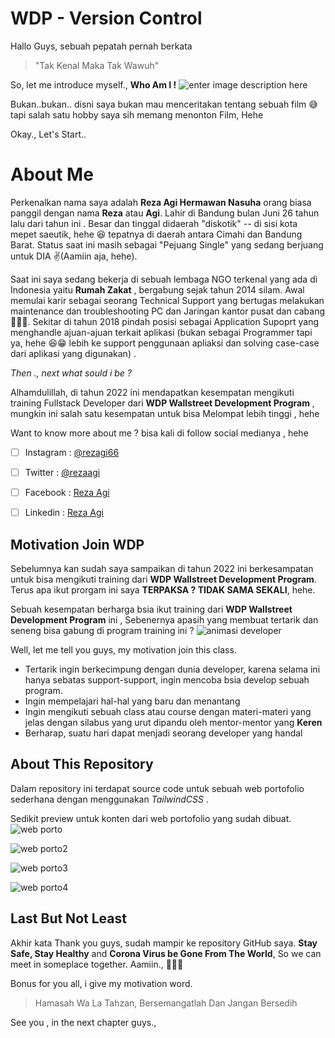 # WDP - Version Control

Hallo Guys, sebuah pepatah pernah berkata 

> "Tak Kenal Maka Tak Wawuh"

So, let me introduce myself., **Who Am I !**
![enter image description here](https://lh3.googleusercontent.com/wZeDndyRW3u-K3WfssSpqkhttu7Ml_jV7Q-WZCjEF3tUR-sMOyfAKjzQ5b6fuCqLA-vnOgValV1QqszoVUhjRHpVn_RUV55zhPiK4ZYHN4z9vMvEqjhDOZ0z0vD4mFr76FTQJOwyXkunsixRBtbHjwCUAlzHgSkub4Zmjb3Wblcp-DLsEau9PXu-6I_ZKWKP4U6ZZ-B0AFR0MSmtibifjABmnzbGWES52tnHuqGNnjQYCKwMDGCDn-RLplK96Au_avE7qTlbR9K5DFxkypTC1FJM0poVS2reixbVW7n094_jB6E2pD5Kgtw0izY-MJcOYu5oQXWmu3Yov0Zb1RihK5BT7sRDlOesgaPMvMMk_M1W1lI5n55-1hKEgDFgxGhdxBExp4aUMvvqtuAveZQOIugDKNvixtA9LKxZFD8CC1KWDPQLR2m8YHNV1Po4tuwCpzQMZMISGmj_dSohzXYl90Sqmiijp5vJkH7aap9tUAoOtbz2x824rR7z5ZUZXhYk1bH3igHgFlX3xETsnAJ3gobIADsjQz1Dx1wmBvmM8QqDLHg_Fd-F7FdpTI80o_Qn-f9sCQxdWTGipglSBJq5MCLRlfFKu-63ZSOdX9jb54FMJAWeCfl1UaXFNBcD6Hs5bfYwUJe5osfuSiwOpzc-JjnyrYaZcPBsgdNTqy32QM5eI-MFgcCjyJQolZA8zyPP226aKDciXTEX-dM04W5VRlk=w591-h443-no?authuser=0)

Bukan..bukan.. disni saya bukan mau menceritakan tentang sebuah film 😅 tapi salah satu hobby saya sih memang menonton Film, Hehe

Okay., Let's Start..

# About Me

Perkenalkan nama saya adalah **Reza Agi Hermawan Nasuha**  orang biasa panggil dengan nama **Reza** atau **Agi**. Lahir di Bandung bulan Juni 26 tahun lalu dari tahun ini .  Besar dan tinggal didaerah "diskotik" -- di sisi kota mepet saeutik, hehe 😆 tepatnya di daerah antara Cimahi dan Bandung Barat.  Status saat ini masih sebagai "Pejuang Single" yang sedang berjuang untuk DIA ✌️(Aamiin aja, hehe).

Saat ini saya sedang bekerja di sebuah lembaga NGO terkenal yang ada di Indonesia yaitu **Rumah Zakat** , bergabung sejak tahun 2014 silam.  Awal memulai karir sebagai seorang Technical Support yang bertugas melakukan maintenance dan troubleshooting PC dan Jaringan  kantor pusat dan cabang 💪🏻🔥. Sekitar di tahun 2018 pindah posisi sebagai Application Supoprt yang menghandle ajuan-ajuan terkait aplikasi (bukan sebagai Programmer tapi ya, hehe 😆😁 lebih ke support penggunaan apliaksi dan solving case-case dari aplikasi yang digunakan) . 

*Then ., next what sould i be ?* 

Alhamdulillah, di tahun 2022 ini mendapatkan kesempatan mengikuti training Fullstack Developer dari **WDP Wallstreet Development Program**  , mungkin ini salah satu kesempatan untuk bisa Melompat lebih tinggi , hehe

Want to know more about me ? bisa kali di follow social medianya , hehe

 - [ ] Instagram 	: [@rezagi66](https://www.instagram.com/rezagi66)
 - [ ] Twitter 		:  [@rezaagi](https://twitter.com/rezaagi)
 - [ ] Facebook  	: [Reza Agi](https://www.facebook.com/reza.agi.3)
 - [ ] Linkedin      : [Reza Agi](https://www.linkedin.com/in/reza-agi-694aa788)


## Motivation Join WDP

Sebelumnya kan sudah saya sampaikan di tahun 2022 ini berkesampatan untuk bisa mengikuti training  dari  **WDP Wallstreet Development Program**. Terus apa ikut prorgam ini saya **TERPAKSA ? TIDAK SAMA SEKALI**, hehe.

Sebuah kesempatan berharga bsia ikut training dari  **WDP Wallstreet Development Program** ini , Sebenernya apasih yang membuat tertarik dan seneng bisa gabung di program training ini ?
![animasi developer](https://lh3.googleusercontent.com/Yx3Arvwog7lHkW7dCyRua46Yr1tMXnNKTNlmGVV93Ak3JJRhscv7dyaVf0SlygYWno3qRt87MK30aN1dyKc4ywuhL5C77UMWKlTfQTyIdd_g8RZKQhIIaCLQ37Ahy4Kpv2y4zhT-aACAecaa25BXlui4wk8AwsR0Odiiw2-aBv8DqvIAj3tyWK42LKbj0ms6Q-k26HM0PQpUx6rzTLIr2mdZabNPWPfMkl5obcVFv3R-Ek0gMFrFRdLr03E8JdXqr6VoSjf29V2kP1ExH6In9zt0BXsI5R8yc_2ro_phx4c0vYKed36D777Sc3UNZMxZZPeGYmyonmREzJGJSE3FkDYQmpg1wPxbbo5MMa_v2vgpmJLU1V8YfqI0Gljev1v-JoWT0J2qQg5m8xjhE9K0nKwl3czysUfZ8EkbPGEFtQr8zCQaKt4MHXgLtcEfjmJvTx6XyCHUCbkFMMMO542CggSdcL7LCb6DCtU2Y3K6dnLpK8-nd3s9utG4Lh96Yt7PlIB7vWubKOoXvG5GUBeabZy6fLiSiVz-5vfLox3ShhuSmKBCXb2wjA_-bs-yinJB8lBaNfkT9fglL9lQJZ-QMvXOd1Pn5rFkk62rKAK2xna14l66vToWzmqCBk4l7uGHo0x51Xz1Wio3P2LyRTphZPcGydiztvKBrNRp9CDZJ2TRw8vKe_MooQkSx1r1BXKluPAQsw6jGKG8vyijPQL5MDM=w682-h384-no?authuser=0)

Well, let me tell you guys, my motivation join this class.

 - Tertarik ingin berkecimpung dengan dunia developer, karena selama ini hanya sebatas support-support, ingin mencoba bsia develop sebuah program.
 - Ingin mempelajari hal-hal yang baru dan menantang
 - Ingin mengikuti sebuah class atau course dengan materi-materi yang jelas dengan silabus yang urut dipandu oleh mentor-mentor yang **Keren**
 - Berharap, suatu hari dapat menjadi seorang developer yang handal 
 

## About This Repository

Dalam repository ini terdapat source code untuk sebuah web portofolio sederhana dengan menggunakan *TailwindCSS* .  

Sedikit preview untuk konten dari web portofolio yang sudah dibuat.
![web porto](https://lh3.googleusercontent.com/6cTMwk399S881FmVmNTCTjscXzGrphiN2i_yVikKavxLqI4wZnyCjLGnsHPMD-Gd4BthAYJ7zYyXwCiQxc1mrctmxfNdoIwjXAFtHvisCb-qNH68gVGR7-A2BaJuizqr7WmHKLpsIHqz5Xxlc_OzBDfR7jq1nIktn826pbjsN57Yf4LscnvF0Vqu1hrKnN7k0wPWAwrGjuvmKZ8n4BAUF20mmDFAX9fq-axcYOiz4YuxYJ2PyXwHYfSWijg0cD5Ho2vKkqtO64kkJF_UvxdjIPCCHoHKiaR-4gE3m6lQ0t5hj6fCapmwbs65pjEzp-Wqn4udJbJWFbXofmrInerV7WgOPqPimMxmdQ5TqafsJLf4nTX64HGOiygzn4LN8J3FMcy4AnUIPwu3pfRk2myQ5lmcoa5dwaQ_DNPdP1JMs8wn58OcMcsZbzZfQm5CSdVEm4SqsgySqUPYdd6t9E4Bvwm_iHe5xZkt-GmVgTwQuJqC-ANq-nqtVRA2PN9LbYJCVSBzJQmD9VDrOaqBpZbRhDkzmkDH5gsPxn0k8uqFNn8ATbYTkTdptNAGmvTPqU_MeZgR6005WzCG1IlFDdIx_7MVdVNIdcnHfT8MQJNOwfyjIoBPLtt8G8zUg64CMfuI9e2gYogUkIyWzmwUvgB89VYJY4gWY_iQQibBYVYWWujQPbooWgh-b0GIVURaNCZVyrMQeIJDz1EK0lP5SqCWGqg=w710-h368-no?authuser=0)

![web porto2](https://lh3.googleusercontent.com/AJeRb2QR0ES5ERuUx-c1uH7FArD2nnvjsmUcvTF84csyBweXfD8Rgn7LApt-0Kgiy3yzCX8hc9grccFavuuji5TVGV2WZdK9qMY9mUvXJ7yRTnul9uUvjG8U4pcJO6eAwBAtgZUgXGYSsRLjLvOsPjLLM86FuSuSFaDlCFO8pWEHug8VOgDN_CMhm6T0Z6yWSOVT8QEWYpBvpb3LvaSvW3hSNuNtB0F58gn8mQ1Crm2RHPY7tsXt8DeqbwJbWERe1EFQORqylJtgzQn4UTM7FvPMleWrV5rScKURw_9AmsJrv_6NZH9Ub-o1rWEq8xtCP9gkTxyeQG3-EsuQVBzSbU8wyYMGN4z3Iabyky2Oy4dN5Jlq03I6fj7Qy7UH4F_dVBQDXoffn4uWmxyfzbULHZxFsBIPMfgnFNeiq_-unZTmjVrRR6DcRIEMuEzsIAEd2hsf_MD_kkUeXd7-bLV6xn2iN1gML5kbonhKAYgCnpI16aBdN57YE5UnRV-byxRBO5M1yp9-nhyDG4jB0h-CAMHVqt5Eslb63zqPb6WkHGEasXNayngF8ueJ9kfYHOVOE_nMNLsfohsQnERpjWTqvS0gAGkcgunR4HqrBA3RGbtCth-D1Rzq0jLdeioo5LPAbJ4vosCwZ4IddGKm0FUSxRWWZgUjh9rhGzuWzJ1Svfkp4iIrq_FhkOLqswXEemTNlsKaXYyicUdb-Ruga3cGIDA=w634-h413-no?authuser=0)

![web porto3](https://lh3.googleusercontent.com/Zm1PMpVc-keernPX0C-mQFxQwwcUFsJpB3K0v92PfAYMTu8NMpJOcihYB_6RqiROxuQya3G6knFrJluEe9ReQwFeEPsThojDFCtfuQO4G41WoxT-QfpB5S1AC5HUnRkW89fs8KSWMfO3NgYnXHCbWwwjX6piH5iDMIxY0jl20A_BrbLOw_rq6kQMLMSZABPrzRHXIgALnO3qY6-IhW-mhjxJlfHo9xWL7vJa0rR2J8gPU7HAidy3nsZIeS_7rp1orG4_ar7uNEFlTdaqNaVCJq1r1pWFMia8-qyN_aFO8oJ_HkO6TvcQSpPRlEQMOjCslbsN227hXcpE9-CBka3q36B1dvuSVsmelFCmpZTK-OT5QZ1ZT9bI2YXrGzQhtcd0COgiVG31Qr2i-mwF82vMkyVVZtjtspHo6EsCMFPEHAXsO0mw1cuhblQDkUKKp14DWUYI-KHGjAhjBoKpHYgEz_KB1JCib8jbB1paV9MoVivh7V4w-xIuacHyw9dlmos6TlFnMnpKRYf5pNhs9blSNcE7jP9oWt_q77fVscxGTZZn7rD0oBOaZrVEIH6izDfRdik3oMdkEsC_eYf4MR2rVrKV8DyFkNDYLfHk4JB_4dY7lgqv_mY878IQO7BtaEWhfvdqFNJbby215wcOt0bdCCHlt9Ph4ypKmRGIgeuo2hnNYhOSDGXMRujMj_UQSHndf2RwhhGHoWnV9nZhbISlliE=w615-h426-no?authuser=0)

![web porto4](https://lh3.googleusercontent.com/DUCqQ9y4Zx8QyPB-WD6EvvcTkXvKjQNeo_o4kJIqNJcehQmFyKKbaGwQcqZ0-UHBA5_nT3U2dVPKeCPcEVfJTycPjSNUaXo4oWcwHg6PWNjCjr_MwtfTT-wE5uNdQRyG4wRJy0TmJT0jPZjDhhcAATG9EankgT-pp1jVW16CzkkWy1wN7OUCASv32Ml2Nks5F1V_KrwnOaMl-BQPJrBPn3IDbGYRp2j6PjGsV-3kGco1tuQM7gLWqFLG1FjQ01ydY-P24-GyoEVaAeOaD0rsAPXXlniReGtsJ6mr_uvEPGn3t1Qcz1FIXzD49XqjDBLMW0wiXnT9tH02VNyRxnDLwEzRx6YHQhEPyVkyyzzmXke8Z12OlyK0dPggYFPE4XLFNyJUNk_j-DYq9fvQ2wq6zvW4VeA5ZJv_0SmmzzQ6oIvfiTAWKHmfRC-8UpaqtfKvXqtfbeKTBDL_LPuPOKxN8uW5wyGmdQWw1G7emnQ7WI1PyphUxTgTJSzBXyD6j6Ng25GHrCc77D4HeZ100wtDCb7Jy8zD1wRtuasH6ji0jYIA7WSW7DWi0rf6kAJez5OCnjMJJYMuqiKLCEdXZo7USOmKHmhmdGPL-pXXQg5CbO7wJGbO1FfFtzv_098xZgggofgG3w_pziMA-g8w_cSr-uOQ28TdHxzKqZsvbVSGwKn4z5uT0X2wPeq8Cm2m5p7nfS8BBBNTbz0-R_lPTOPxrWs=w392-h668-no?authuser=0)

## Last But Not Least

Akhir kata Thank you guys, sudah mampir ke repository GitHub saya.  **Stay Safe, Stay Healthy** and **Corona Virus be Gone From The World**,  So we can meet in someplace together. Aamiin., 🙏🙏🙏

Bonus for you all, i give my motivation word.

> Hamasah Wa La Tahzan, Bersemangatlah Dan Jangan Bersedih

See you , in the next chapter  guys., 
